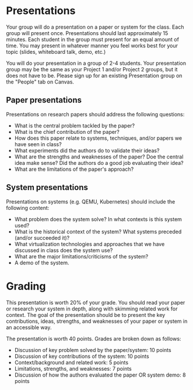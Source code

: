 # Presentations

Your group will do a presentation on a paper or system for the class. Each group will present once. Presentations should last approximately 15 minutes. Each student in the group must present for an equal amount of time. You may present in whatever manner you feel works best for your topic (slides, whiteboard talk, demo, etc.)

You will do your presentation in a group of 2-4 students. Your presentation group may be the same as your Project 1 and/or Project 2 groups, but it does not have to be. Please sign up for an existing Presentation group on the "People" tab on Canvas. 

## Paper presentations
Presentations on research papers should address the following questions:
- What is the central problem tackled by the paper? 
- What is the chief contribution of the paper?
- How does this paper relate to systems, techniques, and/or papers we have seen in class?
- What experiments did the authors do to validate their ideas? 
- What are the strengths and weaknesses of the paper? Doe the central idea make sense? Did the authors do a good job evaluating their idea?
- What are the limitations of the paper's approach?

## System presentations
Presentations on systems (e.g. QEMU, Kubernetes) should include the following content:
- What problem does the system solve? In what contexts is this system used?
- What is the historical context of the system? What systems preceded (and/or succeeded it)? 
- What virtualization technologies and approaches that we have discussed in class does the system use? 
- What are the major limitations/criticisms of the system? 
- A demo of the system.

# Grading

This presentation is worth 20% of your grade. You should read your paper or research your system in depth, along with skimming related work for context. The goal of the presentation should be to present the key contributions, ideas, strengths, and weaknesses of your paper or system in an accessible way.

The presentation is worth 40 points. Grades are broken down as follows:
- Discussion of key problem solved by the paper/system: 10 points
- Discussion of key contributions of the system: 10 points
- Context/background and related work: 5 points
- Limitations, strengths, and weaknesses: 7 points
- Discussion of how the authors evaluated the paper OR system demo: 8 points


